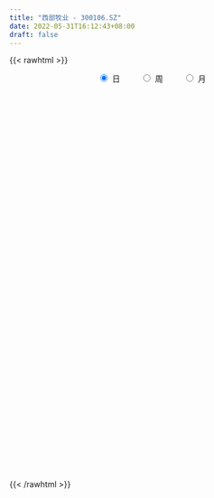 ```yaml
---
title: "西部牧业 - 300106.SZ"
date: 2022-05-31T16:12:43+08:00
draft: false
---
```

{{< rawhtml >}}
    <div style="text-align: center">
        <label style="padding: 1rem;"><input style="margin-right: .5rem" type="radio" name="period" value="D" checked onclick="period_change(this)">日</label>
        <label style="padding: 1rem;"><input style="margin-right: .5rem" type="radio" name="period" value="W" onclick="period_change(this)">周</label>
        <label style="padding: 1rem;"><input style="margin-right: .5rem" type="radio" name="period" value="M" onclick="period_change(this)">月</label>
    </div>
    <div id="chart" style="height: 700px;"></div> 
    <script type="text/javascript">
        const D_v = [38642.72,44179.0,43356.31,96798.0,59212.85,82609.3,105143.0,60611.28,168160.08,103973.25,77296.28,54290.35,60068.17,63806.0,93247.98,75940.37,52524.62,64613.0,37115.4,50361.9,42951.0,36788.1,68326.25,46733.2,35875.8,35020.0,57946.1,42362.0,72065.0,40358.0,68710.0,66608.1,198844.9,131712.1,87599.4,63538.2,64473.02,65837.12,71960.8,63736.0,64342.0,69888.28,51178.29,152481.71,135360.2,83262.0,176821.39,128512.71,506867.19,476120.89,309707.95,264399.18,422327.79,285216.48,314610.15,237486.66,231575.29,206044.84,162976.19,136238.59,267912.8,318113.29,305681.85,232516.67,249860.94,279593.6,141071.2,152909.21,163446.6,136993.21,94252.33,118316.0,97479.4,118693.83,87933.0,181247.35,146581.8,103995.5,125562.9,202980.98,123973.04,94377.0,137072.0,98084.48,334196.08,263248.01,191406.13,175872.49,293814.08,356603.19,206683.12,278320.69,205977.14,242067.74,301618.99,194514.43,207570.51,186988.77,152288.01,129346.45,169305.69,141954.02,122205.0,103791.0,93916.29,149035.0,112835.01,153386.06,135523.7,92946.0,125726.2,148208.4,144392.0,115022.29,97526.58,87906.9,80132.0,84183.0,85179.0,95423.0,87753.1,62336.0,73433.0,63896.0,140318.2,101275.0,88093.0,76431.0,79684.3,59047.0,76231.76,69320.1,91736.0,58330.88,86069.04,74283.03,82886.38,92532.01,139401.42,87597.27,92818.87,71362.01,64256.1,90799.1,120431.0,77331.02,97314.09,163621.49,131445.98,139743.13,203136.53,135426.01,112619.26,84986.1,219604.98,200437.02,125611.03,154617.08,102224.98,116011.99,154506.4,114387.0,163463.75,150663.01,132272.0,90551.6,134515.27,94473.37,61614.0,83738.5,45463.4,49758.0,56929.3,47831.0,37050.0,59048.0,47380.0,49748.11,76010.6,55391.0,37837.0,42526.63,40470.63,53246.3,186082.9,124842.6,132581.0,60727.0,54173.0,68198.0,102083.0,71851.0,59768.0,152163.24,130019.0,90901.94,68720.1,92161.9,84227.1,110680.0,94899.95,73763.0,64656.3,116254.39,81857.3,55759.97,50174.0,74992.98,54182.0,76740.0,75675.0,50361.0,54162.95,73688.0,93569.0,79273.0,122514.6,74506.76,87372.0,63148.01,67677.01,65822.3,110316.0,135178.0,104841.0,96116.1,82620.0,60561.75,81276.23,63460.15,66479.24,76176.12,47641.0,44373.42,49202.42,67927.0,57011.6,46753.57,105099.7,64119.0,61035.0,80117.0,62600.0,157595.52,179392.1,144966.05,93430.0,81039.0,64830.0,122958.3]
const D_histogram = [0.0,0.0031908832,-0.00391815,0.0154456348,0.0241865416,0.0391576048,0.0463105506,0.0493590848,0.0636026308,0.0763132401,0.0572284881,0.0369539842,0.0118069513,-0.0125500432,-0.008941177,-0.0217960167,-0.0365883192,-0.0696051027,-0.0917335469,-0.1101355384,-0.1096699384,-0.0977911218,-0.0702240705,-0.0596360587,-0.0594711218,-0.0542250863,-0.0344585532,-0.0352664583,-0.0488472918,-0.0523799174,-0.0269737682,-0.0070358915,0.0582232155,0.075582962,0.0631143753,0.0528813931,0.0451037235,0.042998974,0.0482912917,0.0399635044,0.0106808378,0.0118944189,0.0161773136,0.0355243162,0.054283568,0.0415730126,0.0626780079,0.0539509427,0.171726339,0.2460774993,0.2396131175,0.2352565273,0.3116853223,0.2987384668,0.2431722045,0.1581461473,0.1027862089,0.0725172675,0.0287638649,-0.0173842099,-0.0127966608,0.0029580215,0.0095631787,-0.0154615243,-0.0008900606,-0.1020230021,-0.1552713414,-0.1753612789,-0.1732153411,-0.1900352734,-0.1867953094,-0.1981678867,-0.1927625987,-0.1958305781,-0.1780752059,-0.1260950511,-0.079989844,-0.0576704842,-0.0334292619,0.0118818027,0.0233243098,0.0192674316,0.0094936526,-0.0123071222,0.0392967778,0.0741259749,0.1047426573,0.0989664785,0.125978559,0.159075004,0.1370897554,0.1369417839,0.1080569752,0.1275223965,0.1657709202,0.1591644381,0.1071964928,0.0133223683,-0.0700182331,-0.1007467072,-0.0947439296,-0.0964499287,-0.1173564422,-0.1361705003,-0.1313165947,-0.1007342178,-0.1102825095,-0.1927334579,-0.2018832675,-0.2043546906,-0.2007685554,-0.1688653467,-0.1115666127,-0.0864104081,-0.0869895378,-0.0645416758,-0.0465595379,-0.0296602575,-0.0251069805,-0.0214534628,-0.0382899991,-0.0350906028,-0.04239517,-0.0379349276,-0.0575187376,-0.0769752953,-0.076649584,-0.0720634005,-0.0642448271,-0.061683633,-0.0458187424,-0.0248952926,-0.018433929,-0.0092084653,-0.0184966192,-0.001845447,0.0155172538,0.0355712617,0.0631997334,0.0780289413,0.0902623696,0.0859819047,0.08286645,0.0881137686,0.0962122793,0.0933286814,0.0962636912,0.110130549,0.1068969847,0.1158454352,0.1323343855,0.1089875686,0.0744114714,0.0478417256,0.0709700062,0.0804778578,0.0782141393,0.0455382716,0.0337003884,0.0067491529,0.0157567946,0.0225439432,0.004557795,0.0096291216,-0.0221894986,-0.0352063354,-0.0797101603,-0.105696888,-0.1382577618,-0.1952533532,-0.2143535494,-0.2413970124,-0.2178444678,-0.1856536599,-0.1461220258,-0.0903268666,-0.0462023454,-0.0320221822,-0.0111156828,-0.0030182805,0.0100347372,0.014637704,0.0200514515,0.0415982977,0.0777763151,0.0999912588,0.0999366178,0.0952715708,0.083915157,0.0879140857,0.0992129113,0.1021433852,0.0847642501,0.0936638919,0.044326059,-0.0103106034,-0.0238993438,-0.0078023432,-0.029446311,-0.1054526918,-0.135364632,-0.134508913,-0.1064487868,-0.0421441528,0.0065032215,0.0255411615,0.0185825016,0.0326663527,0.0348757778,0.0434871181,0.038329749,0.028554476,0.0093122017,0.0125652774,0.00355359,-0.0311882276,-0.0361306965,-0.031626719,-0.0207277375,-0.0114500044,-0.0157740517,-0.0002810335,0.0306504682,0.0631854069,0.04956526,0.0012352544,-0.0873793237,-0.1542793556,-0.1769070677,-0.2052960736,-0.1964112619,-0.1514185062,-0.1209071871,-0.0867565477,-0.0493646435,-0.0258286967,-0.0019414938,0.0190035581,0.0580230687,0.0730084011,0.0943138017,0.113143261,0.1215177809,0.1634666824,0.173471797,0.1829569553,0.1803529886,0.1596864097,0.1399051335,0.1450093785]
const D_fast = [0.0,0.003988604,-0.0040999667,0.0191252268,0.033912769,0.0586732334,0.0774038169,0.0927921223,0.1229363259,0.1547252453,0.1499476152,0.1389116075,0.1167163124,0.089221807,0.0905953791,0.0722915352,0.0483521528,-0.0020659063,-0.0471277372,-0.0930636134,-0.120015498,-0.1325844618,-0.1225734281,-0.126894431,-0.1415972746,-0.1499075107,-0.1387556158,-0.1483801355,-0.1741727919,-0.1908003969,-0.1721376897,-0.1539587859,-0.0741438751,-0.037888388,-0.0345783809,-0.0315910148,-0.0280927535,-0.0194477595,-0.0020826189,-0.0004195301,-0.0270319873,-0.0228448014,-0.0145175783,0.0137105033,0.0460406471,0.0437233449,0.0804978421,0.0852585127,0.2459654937,0.3818360288,0.4352749263,0.489732468,0.6440825936,0.7058203547,0.7110471436,0.6655576233,0.635894237,0.6237546126,0.5871921762,0.5366980488,0.5380864328,0.5545806204,0.5635765724,0.5346864883,0.5490354368,0.4223967447,0.3303305701,0.2664003128,0.2252424154,0.1609136648,0.1174548014,0.0565402525,0.0137548908,-0.0382707332,-0.0650341625,-0.0445777704,-0.0184700243,-0.0105682856,0.0053156212,0.0535971365,0.0708707211,0.0716307007,0.0642303349,0.0393527796,0.100780874,0.1541415649,0.2109439116,0.2299093524,0.2884160727,0.3612812686,0.373568459,0.4076559333,0.4057853685,0.4571313889,0.5368226427,0.5700072701,0.544838448,0.4542949156,0.3534497559,0.297534605,0.2798514002,0.2540329189,0.2037872949,0.1509306117,0.1229553686,0.1283541911,0.0912352721,-0.0393990408,-0.0990196673,-0.152579763,-0.1991857667,-0.2094988947,-0.1800918138,-0.1765382113,-0.1988647255,-0.1925522824,-0.1862100289,-0.1767258129,-0.1784492811,-0.1801591291,-0.2065681652,-0.2121414195,-0.2300447792,-0.2350682687,-0.2690317631,-0.3077321446,-0.3265688293,-0.3399984959,-0.3482411293,-0.3611008435,-0.3566906384,-0.3419910118,-0.3401381304,-0.3332147831,-0.3471270918,-0.3309372814,-0.3096952671,-0.2807484438,-0.2373200387,-0.2029835955,-0.1681845748,-0.1509695635,-0.1333684057,-0.106092645,-0.0739410644,-0.053492492,-0.0264915594,0.0149079356,0.0383986176,0.0763084269,0.1258809735,0.1297810488,0.1138078194,0.099198505,0.1400692872,0.1696966032,0.1869864195,0.1656951197,0.1622823337,0.1370183864,0.1499652267,0.1623883611,0.1455416617,0.1530202686,0.1156542738,0.0938358531,0.0294044882,-0.0230064615,-0.0901317757,-0.1959407054,-0.268629289,-0.356022005,-0.3869305774,-0.4011531845,-0.3981520568,-0.3649386143,-0.3323646794,-0.3261900617,-0.3080624831,-0.300719651,-0.2851579489,-0.2768955561,-0.2664689457,-0.2345225251,-0.1789004289,-0.1316876706,-0.1067581571,-0.0876053114,-0.0779829359,-0.0520054858,-0.0159034324,0.0125628879,0.0163748153,0.04869043,0.0104341119,-0.0467802013,-0.0663437777,-0.0521973629,-0.0812029085,-0.1835724623,-0.2473255604,-0.2800970697,-0.2786491402,-0.2248805443,-0.1746073647,-0.1491841343,-0.1514971689,-0.1292467296,-0.11831836,-0.0988352402,-0.094410172,-0.0970468261,-0.1139610499,-0.1075666548,-0.1156899447,-0.1582288192,-0.1722039622,-0.1756066645,-0.1698896173,-0.1634743853,-0.1717419456,-0.1563191858,-0.117725067,-0.0693937766,-0.0706226085,-0.1186438005,-0.2291032095,-0.3345730803,-0.4014275594,-0.4811405836,-0.5213585874,-0.5142204583,-0.513935936,-0.5014744335,-0.4764236901,-0.4593449175,-0.435943088,-0.4102471466,-0.3567218688,-0.3234844362,-0.2786005851,-0.2314853105,-0.1927313454,-0.1099157734,-0.0565427096,-0.0013183124,0.0411659681,0.0604209916,0.0756159988,0.1169725885]
const D_slow = [0.0,0.0007977208,-0.0001818167,0.003679592,0.0097262274,0.0195156286,0.0310932663,0.0434330375,0.0593336951,0.0784120052,0.0927191272,0.1019576233,0.1049093611,0.1017718503,0.099536556,0.0940875519,0.0849404721,0.0675391964,0.0446058097,0.0170719251,-0.0103455596,-0.03479334,-0.0523493576,-0.0672583723,-0.0821261527,-0.0956824243,-0.1042970626,-0.1131136772,-0.1253255002,-0.1384204795,-0.1451639215,-0.1469228944,-0.1323670906,-0.11347135,-0.0976927562,-0.0844724079,-0.073196477,-0.0624467335,-0.0503739106,-0.0403830345,-0.0377128251,-0.0347392203,-0.0306948919,-0.0218138129,-0.0082429209,0.0021503323,0.0178198342,0.0313075699,0.0742391547,0.1357585295,0.1956618089,0.2544759407,0.3323972713,0.407081888,0.4678749391,0.5074114759,0.5331080281,0.551237345,0.5584283113,0.5540822588,0.5508830936,0.5516225989,0.5540133936,0.5501480126,0.5499254974,0.5244197469,0.4856019115,0.4417615918,0.3984577565,0.3509489382,0.3042501108,0.2547081391,0.2065174895,0.1575598449,0.1130410435,0.0815172807,0.0615198197,0.0471021986,0.0387448831,0.0417153338,0.0475464113,0.0523632692,0.0547366823,0.0516599018,0.0614840962,0.0800155899,0.1062012543,0.1309428739,0.1624375137,0.2022062647,0.2364787035,0.2707141495,0.2977283933,0.3296089924,0.3710517225,0.410842832,0.4376419552,0.4409725473,0.423467989,0.3982813122,0.3745953298,0.3504828476,0.3211437371,0.287101112,0.2542719633,0.2290884089,0.2015177815,0.153334417,0.1028636002,0.0517749275,0.0015827887,-0.040633548,-0.0685252012,-0.0901278032,-0.1118751876,-0.1280106066,-0.1396504911,-0.1470655554,-0.1533423006,-0.1587056663,-0.168278166,-0.1770508167,-0.1876496092,-0.1971333411,-0.2115130255,-0.2307568493,-0.2499192453,-0.2679350954,-0.2839963022,-0.2994172105,-0.3108718961,-0.3170957192,-0.3217042014,-0.3240063178,-0.3286304726,-0.3290918343,-0.3252125209,-0.3163197055,-0.3005197721,-0.2810125368,-0.2584469444,-0.2369514682,-0.2162348557,-0.1942064136,-0.1701533437,-0.1468211734,-0.1227552506,-0.0952226134,-0.0684983672,-0.0395370084,-0.006453412,0.0207934802,0.039396348,0.0513567794,0.069099281,0.0892187454,0.1087722802,0.1201568481,0.1285819452,0.1302692335,0.1342084321,0.1398444179,0.1409838667,0.1433911471,0.1378437724,0.1290421886,0.1091146485,0.0826904265,0.048125986,-0.0006873522,-0.0542757396,-0.1146249927,-0.1690861096,-0.2154995246,-0.252030031,-0.2746117477,-0.286162334,-0.2941678796,-0.2969468003,-0.2977013704,-0.2951926861,-0.2915332601,-0.2865203972,-0.2761208228,-0.256676744,-0.2316789293,-0.2066947749,-0.1828768822,-0.1618980929,-0.1399195715,-0.1151163437,-0.0895804974,-0.0683894348,-0.0449734619,-0.0338919471,-0.0364695979,-0.0424444339,-0.0443950197,-0.0517565975,-0.0781197704,-0.1119609284,-0.1455881567,-0.1722003534,-0.1827363916,-0.1811105862,-0.1747252958,-0.1700796704,-0.1619130823,-0.1531941378,-0.1423223583,-0.132739921,-0.125601302,-0.1232732516,-0.1201319322,-0.1192435347,-0.1270405916,-0.1360732658,-0.1439799455,-0.1491618799,-0.152024381,-0.1559678939,-0.1560381523,-0.1483755352,-0.1325791835,-0.1201878685,-0.1198790549,-0.1417238858,-0.1802937247,-0.2245204916,-0.27584451,-0.3249473255,-0.3628019521,-0.3930287488,-0.4147178858,-0.4270590466,-0.4335162208,-0.4340015942,-0.4292507047,-0.4147449375,-0.3964928373,-0.3729143868,-0.3446285716,-0.3142491263,-0.2733824557,-0.2300145065,-0.1842752677,-0.1391870205,-0.0992654181,-0.0642891347,-0.0280367901]
const D_data = [['2021-05-20', 9.76, 9.73, 9.7, 9.93],['2021-05-21', 9.75, 9.78, 9.73, 10.02],['2021-05-24', 9.8, 9.64, 9.54, 9.81],['2021-05-25', 9.67, 10.01, 9.57, 10.14],['2021-05-26', 10.02, 9.97, 9.83, 10.07],['2021-05-27', 9.97, 10.14, 9.96, 10.33],['2021-05-28', 10.4, 10.14, 10.12, 10.66],['2021-05-31', 10.0, 10.16, 9.93, 10.19],['2021-06-01', 10.6, 10.4, 10.4, 11.15],['2021-06-02', 10.25, 10.52, 10.23, 10.65],['2021-06-03', 10.5, 10.17, 10.16, 10.56],['2021-06-04', 10.15, 10.1, 10.1, 10.36],['2021-06-07', 10.01, 9.95, 9.92, 10.22],['2021-06-08', 9.93, 9.84, 9.74, 9.98],['2021-06-09', 9.84, 10.14, 9.79, 10.3],['2021-06-10', 10.06, 9.91, 9.86, 10.14],['2021-06-11', 9.9, 9.8, 9.74, 9.96],['2021-06-15', 9.8, 9.41, 9.38, 9.8],['2021-06-16', 9.37, 9.34, 9.31, 9.53],['2021-06-17', 9.35, 9.2, 9.12, 9.39],['2021-06-18', 9.19, 9.3, 9.08, 9.36],['2021-06-21', 9.29, 9.39, 9.24, 9.46],['2021-06-22', 9.4, 9.62, 9.31, 9.79],['2021-06-23', 9.54, 9.45, 9.4, 9.58],['2021-06-24', 9.45, 9.29, 9.25, 9.45],['2021-06-25', 9.3, 9.31, 9.22, 9.41],['2021-06-28', 9.31, 9.51, 9.3, 9.65],['2021-06-29', 9.5, 9.26, 9.23, 9.5],['2021-06-30', 9.0, 9.01, 8.91, 9.18],['2021-07-01', 9.02, 9.03, 8.96, 9.16],['2021-07-02', 9.08, 9.4, 9.02, 9.45],['2021-07-05', 9.31, 9.42, 9.18, 9.66],['2021-07-06', 9.41, 10.22, 9.31, 10.88],['2021-07-07', 9.84, 9.88, 9.75, 10.09],['2021-07-08', 9.83, 9.56, 9.51, 9.89],['2021-07-09', 9.52, 9.56, 9.49, 9.75],['2021-07-12', 9.58, 9.57, 9.49, 9.73],['2021-07-13', 9.51, 9.64, 9.42, 9.69],['2021-07-14', 9.63, 9.77, 9.54, 9.84],['2021-07-15', 9.74, 9.62, 9.39, 9.76],['2021-07-16', 9.56, 9.27, 9.25, 9.61],['2021-07-19', 9.24, 9.58, 9.18, 9.69],['2021-07-20', 9.47, 9.64, 9.43, 9.68],['2021-07-21', 10.35, 9.91, 9.83, 10.54],['2021-07-22', 9.9, 10.04, 9.9, 10.3],['2021-07-23', 10.0, 9.7, 9.65, 10.09],['2021-07-26', 9.74, 10.19, 9.56, 10.3],['2021-07-27', 10.16, 9.9, 9.87, 10.31],['2021-07-28', 10.18, 11.88, 10.14, 11.88],['2021-07-29', 11.45, 12.04, 11.3, 12.65],['2021-07-30', 11.84, 11.43, 11.29, 11.95],['2021-08-02', 11.22, 11.65, 11.0, 12.0],['2021-08-03', 11.41, 13.12, 11.3, 13.6],['2021-08-04', 12.7, 12.47, 12.14, 12.88],['2021-08-05', 12.56, 12.03, 12.02, 13.33],['2021-08-06', 11.5, 11.51, 11.35, 11.83],['2021-08-09', 11.3, 11.68, 11.3, 12.12],['2021-08-10', 11.5, 11.91, 11.34, 12.15],['2021-08-11', 11.8, 11.66, 11.52, 11.9],['2021-08-12', 11.62, 11.47, 11.41, 11.95],['2021-08-13', 11.48, 12.06, 11.21, 12.13],['2021-08-16', 12.0, 12.33, 11.93, 13.18],['2021-08-17', 12.34, 12.36, 11.78, 12.96],['2021-08-18', 12.17, 11.99, 11.9, 12.83],['2021-08-19', 11.78, 12.53, 11.66, 12.7],['2021-08-20', 12.0, 10.88, 10.85, 12.07],['2021-08-23', 10.62, 11.03, 10.62, 11.18],['2021-08-24', 11.01, 11.18, 10.92, 11.32],['2021-08-25', 11.12, 11.33, 10.95, 11.65],['2021-08-26', 11.52, 10.96, 10.93, 11.54],['2021-08-27', 11.0, 11.07, 10.74, 11.18],['2021-08-30', 11.09, 10.75, 10.7, 11.09],['2021-08-31', 10.76, 10.82, 10.67, 11.03],['2021-09-01', 10.71, 10.59, 10.4, 10.8],['2021-09-02', 10.7, 10.76, 10.47, 10.79],['2021-09-03', 10.56, 11.27, 10.56, 11.38],['2021-09-06', 11.11, 11.39, 11.04, 11.54],['2021-09-07', 11.33, 11.23, 11.15, 11.38],['2021-09-08', 11.23, 11.35, 11.08, 11.47],['2021-09-09', 11.2, 11.8, 11.18, 11.97],['2021-09-10', 11.72, 11.55, 11.42, 11.74],['2021-09-13', 11.62, 11.4, 11.36, 11.88],['2021-09-14', 11.37, 11.31, 11.18, 11.65],['2021-09-15', 11.31, 11.08, 10.87, 11.31],['2021-09-16', 11.08, 12.1, 11.02, 13.1],['2021-09-17', 12.04, 12.18, 11.61, 12.57],['2021-09-22', 12.08, 12.39, 11.91, 12.49],['2021-09-23', 12.39, 12.1, 11.87, 12.39],['2021-09-24', 12.18, 12.68, 11.8, 13.06],['2021-09-27', 12.45, 13.06, 12.1, 13.98],['2021-09-28', 12.78, 12.55, 12.08, 12.82],['2021-09-29', 12.49, 12.91, 12.3, 13.46],['2021-09-30', 12.78, 12.61, 12.54, 13.25],['2021-10-08', 12.55, 13.33, 12.36, 13.55],['2021-10-11', 13.18, 13.89, 12.95, 14.13],['2021-10-12', 13.51, 13.6, 13.05, 13.82],['2021-10-13', 13.4, 13.04, 12.3, 13.69],['2021-10-14', 13.0, 12.23, 12.05, 13.0],['2021-10-15', 12.15, 11.92, 11.84, 12.63],['2021-10-18', 11.82, 12.26, 11.58, 12.38],['2021-10-19', 12.04, 12.63, 12.03, 12.77],['2021-10-20', 12.6, 12.52, 12.34, 13.08],['2021-10-21', 12.63, 12.18, 12.13, 12.7],['2021-10-22', 12.11, 12.04, 11.99, 12.45],['2021-10-25', 12.28, 12.23, 11.89, 12.32],['2021-10-26', 12.16, 12.59, 12.03, 12.71],['2021-10-27', 12.42, 12.09, 11.92, 12.47],['2021-10-28', 11.95, 10.83, 10.83, 12.06],['2021-10-29', 10.6, 11.36, 10.6, 11.76],['2021-11-01', 11.3, 11.26, 11.16, 11.59],['2021-11-02', 11.26, 11.18, 11.03, 11.52],['2021-11-03', 11.15, 11.48, 11.08, 11.74],['2021-11-04', 11.48, 11.92, 11.41, 12.08],['2021-11-05', 12.0, 11.65, 11.61, 12.18],['2021-11-08', 11.53, 11.31, 11.15, 11.67],['2021-11-09', 11.3, 11.58, 11.2, 11.64],['2021-11-10', 11.47, 11.57, 11.33, 11.67],['2021-11-11', 11.57, 11.6, 11.49, 11.85],['2021-11-12', 11.55, 11.46, 11.44, 11.78],['2021-11-15', 11.38, 11.43, 11.13, 11.62],['2021-11-16', 11.47, 11.09, 11.05, 11.47],['2021-11-17', 11.07, 11.25, 11.03, 11.27],['2021-11-18', 11.29, 11.05, 11.04, 11.29],['2021-11-19', 11.05, 11.13, 10.87, 11.15],['2021-11-22', 10.5, 10.72, 10.19, 10.83],['2021-11-23', 10.59, 10.53, 10.46, 10.79],['2021-11-24', 10.55, 10.63, 10.43, 10.7],['2021-11-25', 10.63, 10.6, 10.51, 10.73],['2021-11-26', 10.61, 10.58, 10.37, 10.65],['2021-11-29', 10.35, 10.45, 10.31, 10.6],['2021-11-30', 10.44, 10.58, 10.44, 10.64],['2021-12-01', 10.53, 10.67, 10.5, 10.7],['2021-12-02', 10.63, 10.5, 10.5, 10.85],['2021-12-03', 10.47, 10.52, 10.42, 10.58],['2021-12-06', 10.49, 10.23, 10.16, 10.49],['2021-12-07', 10.17, 10.52, 10.16, 10.52],['2021-12-08', 10.47, 10.58, 10.4, 10.67],['2021-12-09', 10.45, 10.69, 10.45, 10.79],['2021-12-10', 10.63, 10.91, 10.63, 11.23],['2021-12-13', 10.81, 10.88, 10.73, 11.08],['2021-12-14', 10.8, 10.95, 10.73, 11.11],['2021-12-15', 10.95, 10.8, 10.76, 10.99],['2021-12-16', 10.77, 10.83, 10.66, 10.89],['2021-12-17', 10.76, 10.98, 10.73, 11.07],['2021-12-20', 10.96, 11.1, 10.85, 11.23],['2021-12-21', 11.02, 11.03, 10.9, 11.08],['2021-12-22', 11.05, 11.16, 11.02, 11.3],['2021-12-23', 11.16, 11.41, 11.13, 11.58],['2021-12-24', 11.36, 11.3, 10.95, 11.42],['2021-12-27', 11.5, 11.55, 11.04, 11.59],['2021-12-28', 11.58, 11.81, 11.4, 12.08],['2021-12-29', 11.7, 11.39, 11.35, 11.92],['2021-12-30', 11.3, 11.17, 11.13, 11.41],['2021-12-31', 11.17, 11.16, 11.14, 11.45],['2022-01-04', 11.12, 11.83, 11.11, 11.99],['2022-01-05', 11.71, 11.82, 11.52, 12.27],['2022-01-06', 11.93, 11.77, 11.52, 11.95],['2022-01-07', 11.78, 11.36, 11.28, 12.04],['2022-01-10', 11.18, 11.55, 11.07, 11.56],['2022-01-11', 11.52, 11.29, 11.26, 11.95],['2022-01-12', 11.35, 11.72, 11.19, 11.76],['2022-01-13', 11.65, 11.77, 11.51, 11.88],['2022-01-14', 11.68, 11.46, 11.46, 12.14],['2022-01-17', 11.36, 11.74, 10.98, 11.79],['2022-01-18', 11.7, 11.22, 11.13, 11.7],['2022-01-19', 11.15, 11.33, 11.1, 11.52],['2022-01-20', 11.38, 10.75, 10.68, 11.6],['2022-01-21', 10.71, 10.73, 10.33, 10.85],['2022-01-24', 10.67, 10.4, 10.38, 10.67],['2022-01-25', 10.39, 9.72, 9.67, 10.45],['2022-01-26', 9.77, 9.82, 9.71, 9.97],['2022-01-27', 9.82, 9.4, 9.3, 9.87],['2022-01-28', 9.49, 9.82, 9.46, 9.92],['2022-02-07', 9.97, 9.89, 9.7, 10.08],['2022-02-08', 9.86, 10.01, 9.83, 10.07],['2022-02-09', 9.95, 10.34, 9.95, 10.35],['2022-02-10', 10.29, 10.37, 10.25, 10.46],['2022-02-11', 10.29, 10.08, 9.99, 10.36],['2022-02-14', 10.08, 10.2, 10.01, 10.55],['2022-02-15', 10.13, 10.07, 9.98, 10.21],['2022-02-16', 10.11, 10.15, 10.05, 10.18],['2022-02-17', 10.12, 10.06, 10.01, 10.19],['2022-02-18', 9.96, 10.07, 9.89, 10.1],['2022-02-21', 10.07, 10.33, 10.07, 10.33],['2022-02-22', 10.95, 10.68, 10.4, 11.32],['2022-02-23', 10.86, 10.7, 10.53, 11.0],['2022-02-24', 10.61, 10.53, 10.33, 11.05],['2022-02-25', 10.5, 10.51, 10.44, 10.65],['2022-02-28', 10.48, 10.43, 10.25, 10.58],['2022-03-01', 10.5, 10.65, 10.41, 10.72],['2022-03-02', 10.64, 10.84, 10.51, 11.02],['2022-03-03', 10.8, 10.84, 10.65, 10.9],['2022-03-04', 10.78, 10.61, 10.58, 10.91],['2022-03-07', 10.71, 10.98, 10.6, 11.12],['2022-03-08', 10.84, 10.19, 10.16, 10.84],['2022-03-09', 10.29, 9.85, 9.3, 10.36],['2022-03-10', 10.02, 10.16, 9.97, 10.4],['2022-03-11', 10.13, 10.52, 9.92, 10.64],['2022-03-14', 10.3, 10.01, 9.96, 10.65],['2022-03-15', 9.92, 9.0, 8.98, 10.0],['2022-03-16', 9.17, 9.18, 8.68, 9.28],['2022-03-17', 9.26, 9.36, 9.15, 9.54],['2022-03-18', 9.35, 9.66, 9.28, 9.72],['2022-03-21', 9.7, 10.28, 9.68, 10.47],['2022-03-22', 10.38, 10.35, 10.03, 10.46],['2022-03-23', 10.31, 10.15, 10.06, 10.37],['2022-03-24', 10.01, 9.85, 9.85, 10.24],['2022-03-25', 9.86, 10.13, 9.85, 10.35],['2022-03-28', 10.26, 10.03, 9.95, 10.35],['2022-03-29', 10.0, 10.15, 9.96, 10.41],['2022-03-30', 10.03, 10.0, 9.88, 10.25],['2022-03-31', 10.0, 9.91, 9.86, 10.12],['2022-04-01', 9.88, 9.71, 9.71, 10.1],['2022-04-06', 9.78, 9.94, 9.71, 10.08],['2022-04-07', 9.89, 9.76, 9.71, 10.43],['2022-04-08', 9.52, 9.29, 9.15, 9.67],['2022-04-11', 9.37, 9.51, 9.35, 9.99],['2022-04-12', 9.42, 9.58, 9.23, 9.64],['2022-04-13', 9.52, 9.66, 9.33, 9.93],['2022-04-14', 9.6, 9.66, 9.33, 9.75],['2022-04-15', 9.52, 9.47, 9.41, 9.82],['2022-04-18', 9.43, 9.72, 9.35, 9.87],['2022-04-19', 9.67, 10.03, 9.66, 10.15],['2022-04-20', 9.94, 10.24, 9.9, 10.5],['2022-04-21', 10.2, 9.74, 9.69, 10.4],['2022-04-22', 9.82, 9.14, 9.0, 9.85],['2022-04-25', 8.98, 8.21, 8.16, 9.04],['2022-04-26', 8.23, 7.94, 7.88, 8.44],['2022-04-27', 7.85, 8.09, 7.3, 8.09],['2022-04-28', 8.1, 7.69, 7.5, 8.14],['2022-04-29', 7.72, 7.9, 7.72, 7.97],['2022-05-05', 7.89, 8.31, 7.74, 8.47],['2022-05-06', 8.1, 8.17, 7.96, 8.29],['2022-05-09', 8.27, 8.25, 8.1, 8.33],['2022-05-10', 8.15, 8.37, 8.02, 8.41],['2022-05-11', 8.31, 8.27, 8.25, 8.45],['2022-05-12', 8.2, 8.33, 8.13, 8.58],['2022-05-13', 8.33, 8.36, 8.22, 8.47],['2022-05-16', 8.56, 8.72, 8.43, 8.93],['2022-05-17', 8.73, 8.56, 8.41, 8.77],['2022-05-18', 8.46, 8.75, 8.46, 8.85],['2022-05-19', 8.58, 8.86, 8.53, 9.05],['2022-05-20', 8.86, 8.85, 8.75, 8.95],['2022-05-23', 8.85, 9.48, 8.79, 9.61],['2022-05-24', 9.25, 9.32, 9.15, 9.96],['2022-05-25', 9.37, 9.48, 9.19, 9.73],['2022-05-26', 9.44, 9.47, 9.32, 9.61],['2022-05-27', 9.44, 9.3, 9.15, 9.46],['2022-05-30', 9.28, 9.31, 9.26, 9.5],['2022-05-31', 9.28, 9.69, 9.28, 9.96]]
const W_v = [146614.16,196150.75,167112.79,120268.57,309934.5699999999,171508.73,101213.21,136412.57,181431.87,178660.72,173806.91,97456.69,502550.59,240256.79,115101.84,109718.75,86746.55,101943.76,93368.06,104774.03,133359.7,190541.94,189449.81,102621.73,87545.53,152399.33,96153.88,117551.19,151434.14,203161.52,85705.46,51199.9,168349.31,127232.2,224796.35,243344.6,214106.88,99948.06,134119.22,111305.97,109181.67,48372.08,142631.03,153762.92,508787.55,244538.17,124656.73,118971.52,103362.11,90148.8,133287.34,136224.31,117266.97,152133.42,709708.2999999999,440895.05,225144.57,161012.47,516258.41,1894282.03,920275.3499999999,784528.2,436734.53,333456.02,267176.74,370654.94,309569.94,336835.09,502697.4,318780.37,393378.22,406900.45,167332.55,114947.66,195251.77,85205.81,221767.51,126303.82,195614.27,155584.92,225129.6,727650.37,548263.02,554193.6199999999,617202.6,595808.61,288577.46,277492.78,435214.49,547319.26,748289.4,129283.54,1005176.4700000001,808283.88,616771.38,1204926.97,1044972.2,793573.5299999999,516976.32,455838.73,401049.58,493912.22,363718.36,316361.13,258225.19,267412.35,221341.15,189444.8,250018.48,234219.79,197642.76,197484.8,220034.69,38290.95,153667.68,207953.87,711783.25,912037.2499999999,347643.35,202628.58,184317.47,93806.61,90611.24,97422.17,180672.95,141950.81,256427.46,186530.47,126077.88,127503.67,172041.18,217987.79,251627.85,224996.57,224154.2,264202.52,328200.94,816893.99,1383990.5800000001,701525.2100000001,465789.09,484752.27,210092.39,152866.14,485818.76,29831.27,806306.62,398315.86,362381.88,146071.53,263767.09,550759.99,587177.3199999999,482337.65,664562.24,652404.9099999999,373134.3199999999,711934.24,2653846.5499999998,2607739.2199999997,2451359.5899999999,1763026.8100000001,2043345.53,752911.05,273271.94,1432718.0399999998,787782.36,611143.6399999999,527861.61,1168524.28,768364.8400000001,507266.2,675035.99,1181041.71,1973222.3499999999,1984810.7999999998,885564.3099999999,1846483.0999999999,1018464.1399999999,907327.64,1170913.4100000001,802176.6100000001,285304.88,277292.13,596802.63,470287.04,362429.94,317059.88,504129.4400000001,633077.9299999999,304169.76,406501.04,446102.17,349976.79,129564.4,335838.64,240978.1,387119.46,464331.24,345587.14,195041.3,222743.35,281441.1,548302.7,330348.94,492170.48,1598030.1300000001,1524040.26,1004747.71,1385766.3500000001,688672.5499999999,603669.58,703094.22,926977.5700000001,661092.7,1047584.14,242067.74,1042980.71,666602.16,644696.0600000001,626294.89,434927.48,382841.1,485801.5,354665.74,475171.88,406833.35,590143.58,675911.03,700270.11,650594.12,602475.25,297503.2,241057.11,252235.86,557479.8,356073.0,533966.1800000001,428226.35,379038.64,311120.95,246530.0,415218.38,512273.4,354397.37,123817.12,265268.01,372970.7,656422.6699999999,187788.3]
const W_histogram = [0.0,-0.0795359544,-0.1071679192,-0.1184436441,-0.1147774858,-0.081254977,-0.0580327904,-0.0340554268,0.0026176626,0.0351089307,0.0389451357,0.0238928616,0.06665934,0.040525234,0.0152410392,-0.0439576377,-0.0618593468,-0.1051279737,-0.1381757367,-0.1614935583,-0.1930768217,-0.1575455658,-0.1695201345,-0.1668603248,-0.1394708542,-0.1079100565,-0.0872686281,-0.0692489908,-0.1442805106,-0.198067729,-0.2103794907,-0.1923794561,-0.1463130451,-0.0968619297,-0.0482990649,-0.0148539568,0.0182452444,0.0480745852,0.0435486871,0.0265620627,0.0242932286,0.0293982574,0.045810405,0.0740884622,0.1049617134,0.0877406783,0.0653285648,0.0362215306,-0.0103165303,-0.0238354241,-0.0312117744,-0.0221549229,-0.0102422815,0.0258335366,0.0648935057,0.0985229761,0.0795361777,0.0788005161,0.1467991732,0.2316438003,0.2001797586,0.1818863363,0.1583525327,0.0800764387,0.0128912709,-0.0068354985,-0.0040628702,0.0037413861,0.0538486816,0.0498637134,0.0797167349,0.0722343969,0.0498748747,0.0320126027,0.010174407,0.0054729066,0.0219571675,0.0316607771,0.0327045053,0.0141512476,0.0321185654,0.0617503651,0.0912555567,0.1208412221,0.1422692094,0.1711764573,0.1601082147,0.1644045338,0.1809220145,0.192972248,0.1539259104,0.1164581092,0.1167781115,0.1302890147,0.1351080844,0.1364714253,0.1206082053,0.1053533991,0.1095466179,0.0590896172,0.0528322998,0.0259846666,0.0456536693,0.0212293025,-0.0206654812,-0.1038140978,-0.1539794022,-0.1721944108,-0.1760562092,-0.1671271009,-0.1509062388,-0.1529576075,-0.1430311402,-0.1283442686,-0.1060456424,-0.0933050566,-0.0480817119,-0.0562356811,-0.08963178,-0.1279597161,-0.139636377,-0.1445271684,-0.1292626789,-0.1146343565,-0.0887849812,-0.0647132949,-0.0269157967,-0.0041332919,-0.0091775393,-0.0492466564,-0.0950160649,-0.1123863114,-0.0776046,-0.08580998,-0.0437519215,-0.0322833511,-0.0009483487,0.0660869661,0.1422611681,0.1521993043,0.1312412706,0.1268173606,0.0854745142,0.0695509347,0.1015065344,0.1622035333,0.1499333533,0.1100991999,0.098221727,0.0576788348,0.0471115949,0.0532263818,0.0476572732,0.0509026627,0.0925718478,0.0927494789,0.0960564266,0.1245450173,0.5403730249,0.6832754998,0.7366861137,0.7754747517,0.7547108955,0.5587810493,0.4675508229,0.4099231943,0.2829080482,0.1177775129,-0.0105245488,-0.0726173748,-0.1140417285,-0.168159799,-0.178512392,-0.120917114,-0.0317733683,-0.0040374953,-0.088987782,0.014082787,-0.0480408789,-0.0820654665,-0.1558578546,-0.30523557,-0.4181575407,-0.3928671064,-0.4039080716,-0.3992072353,-0.4720446704,-0.5030717784,-0.4457694613,-0.4423055304,-0.4002841547,-0.3647423464,-0.3311027608,-0.3756072641,-0.3612409152,-0.3207542262,-0.2927287247,-0.2343868345,-0.1850944478,-0.160228828,-0.1643752682,-0.1535668892,-0.1284962892,-0.0910405423,-0.0762959662,-0.0304366351,0.1155531339,0.2110871823,0.2995017014,0.2677318191,0.2491180963,0.2397965478,0.2413466733,0.2714157978,0.3088688973,0.3119067328,0.3429195553,0.2531276071,0.189388708,0.0938348675,0.0450383937,-0.0026286071,-0.0560173749,-0.1241059192,-0.1662851667,-0.1609169168,-0.1460831196,-0.1098067438,-0.0910980964,-0.0624756623,-0.0353792657,-0.0635478222,-0.1362210796,-0.158002227,-0.1636140322,-0.1297061687,-0.0942080278,-0.07148464,-0.1069360907,-0.0918707577,-0.1025205617,-0.1284961699,-0.1241325441,-0.1332457078,-0.2080985153,-0.2233927791,-0.2051514066,-0.1472339093,-0.0697014472,0.012390719]
const W_fast = [0.0,-0.099419943,-0.1538438876,-0.1947305236,-0.2197587367,-0.2065499721,-0.1978359831,-0.1823724763,-0.1450449712,-0.1037764704,-0.0902039815,-0.0992830402,-0.0398517268,-0.0558545243,-0.0773284594,-0.1475165457,-0.1808830915,-0.2504337117,-0.318025409,-0.3817166201,-0.461569089,-0.4654242245,-0.5197788268,-0.5588340983,-0.5663123413,-0.5617290576,-0.5629047863,-0.5621973967,-0.6732990442,-0.7766031949,-0.8415098292,-0.8716046586,-0.8621165089,-0.8368808759,-0.8003927773,-0.7706611585,-0.7330006462,-0.6911526591,-0.6847913854,-0.6951374941,-0.691333021,-0.6788784279,-0.6510136791,-0.6042135064,-0.5470998268,-0.5423856923,-0.5484656646,-0.5685173162,-0.6176345097,-0.6371122595,-0.6522915534,-0.6487734326,-0.6394213615,-0.5968871593,-0.5416038138,-0.4833435994,-0.4824463534,-0.4634818859,-0.3587834355,-0.2160278583,-0.1974469604,-0.1702687987,-0.1542144691,-0.2124714534,-0.2764338035,-0.2978694476,-0.2961125368,-0.2873729339,-0.223803468,-0.2153225079,-0.1655403026,-0.1549640415,-0.164854845,-0.1747139662,-0.1940085602,-0.197341834,-0.1753682812,-0.1577494774,-0.1485296228,-0.1635450686,-0.1375481095,-0.0924787185,-0.0401596377,0.0196363332,0.0766316228,0.1483329851,0.1772917961,0.2226892487,0.284437233,0.3447305285,0.3441656686,0.3358123946,0.3653269248,0.4114100817,0.4500061724,0.4854873697,0.499776201,0.5108597446,0.5424396178,0.5067550214,0.513705779,0.4933543124,0.5244367324,0.5053196913,0.4582585373,0.3491563963,0.2604962414,0.1992326301,0.1513567793,0.1185041124,0.0969984148,0.0567076442,0.0308763265,0.0134771309,0.0092643465,-0.0013213318,0.0318815849,0.0096686954,-0.0461353485,-0.1164532137,-0.1630389688,-0.2040615523,-0.2211127325,-0.2351429992,-0.2314898692,-0.2235965067,-0.1925279576,-0.1707787758,-0.178117408,-0.2304981892,-0.300021614,-0.3454884383,-0.3301078769,-0.3597657519,-0.3286456738,-0.3252479412,-0.2941500259,-0.2105929695,-0.0988534756,-0.0508655133,-0.0390132294,-0.0117327992,-0.0317070171,-0.0302428629,0.0270893704,0.1283372526,0.153550411,0.1412410575,0.1539190163,0.1277958329,0.1290064917,0.148427874,0.1547730838,0.1707441389,0.235556286,0.2589212868,0.2862423412,0.3458671862,0.89678845,1.2105097998,1.4480919422,1.6807492681,1.8486631358,1.7924285519,1.8180860312,1.8629392013,1.8066510672,1.6709649102,1.5400317112,1.4597845415,1.3898497557,1.2936917354,1.2387110444,1.2660770439,1.3472774475,1.3740039467,1.2668067145,1.3733979802,1.2992640946,1.2447231405,1.1319662887,0.9062796808,0.6888183249,0.6158919826,0.5038739995,0.408773027,0.2179244243,0.0611293717,0.0069893235,-0.1001231283,-0.1581727913,-0.2138165695,-0.2629526742,-0.4013589935,-0.4773028734,-0.5170047409,-0.5621614206,-0.562416239,-0.5593974643,-0.5745890515,-0.6198293087,-0.647412652,-0.6544661244,-0.639770513,-0.6440999284,-0.6058497561,-0.4309717037,-0.2826658597,-0.1193759152,-0.0842128428,-0.0405470414,0.010080547,0.0719673408,0.1698904147,0.2845607385,0.3655752573,0.4823179685,0.4558079221,0.4394162001,0.3673210765,0.329784201,0.2814600485,0.2140669369,0.1149519129,0.0312013737,-0.0036596057,-0.0253465883,-0.0165218985,-0.0205877752,-0.0075842566,0.0106673236,-0.0333881886,-0.1401167158,-0.20139842,-0.2479137332,-0.2464324119,-0.2344862779,-0.2296340501,-0.2918195235,-0.2997218799,-0.3360018243,-0.3941014751,-0.4207709852,-0.4631955759,-0.5900730122,-0.6612154708,-0.69426195,-0.67315293,-0.6130458297,-0.5278559838]
const W_slow = [0.0,-0.0198839886,-0.0466759684,-0.0762868794,-0.1049812509,-0.1252949951,-0.1398031927,-0.1483170494,-0.1476626338,-0.1388854011,-0.1291491172,-0.1231759018,-0.1065110668,-0.0963797583,-0.0925694985,-0.103558908,-0.1190237447,-0.1453057381,-0.1798496722,-0.2202230618,-0.2684922672,-0.3078786587,-0.3502586923,-0.3919737735,-0.4268414871,-0.4538190012,-0.4756361582,-0.4929484059,-0.5290185336,-0.5785354658,-0.6311303385,-0.6792252025,-0.7158034638,-0.7400189462,-0.7520937125,-0.7558072017,-0.7512458906,-0.7392272443,-0.7283400725,-0.7216995568,-0.7156262497,-0.7082766853,-0.6968240841,-0.6783019685,-0.6520615402,-0.6301263706,-0.6137942294,-0.6047388468,-0.6073179794,-0.6132768354,-0.621079779,-0.6266185097,-0.6291790801,-0.6227206959,-0.6064973195,-0.5818665755,-0.5619825311,-0.542282402,-0.5055826087,-0.4476716587,-0.397626719,-0.3521551349,-0.3125670018,-0.2925478921,-0.2893250744,-0.291033949,-0.2920496666,-0.29111432,-0.2776521496,-0.2651862213,-0.2452570376,-0.2271984384,-0.2147297197,-0.206726569,-0.2041829672,-0.2028147406,-0.1973254487,-0.1894102545,-0.1812341281,-0.1776963162,-0.1696666749,-0.1542290836,-0.1314151944,-0.1012048889,-0.0656375866,-0.0228434722,0.0171835814,0.0582847149,0.1035152185,0.1517582805,0.1902397581,0.2193542854,0.2485488133,0.281121067,0.3148980881,0.3490159444,0.3791679957,0.4055063455,0.432893,0.4476654042,0.4608734792,0.4673696458,0.4787830632,0.4840903888,0.4789240185,0.4529704941,0.4144756435,0.3714270408,0.3274129885,0.2856312133,0.2479046536,0.2096652517,0.1739074667,0.1418213995,0.1153099889,0.0919837248,0.0799632968,0.0659043765,0.0434964315,0.0115065025,-0.0234025918,-0.0595343839,-0.0918500536,-0.1205086427,-0.142704888,-0.1588832118,-0.1656121609,-0.1666454839,-0.1689398687,-0.1812515328,-0.205005549,-0.2331021269,-0.2525032769,-0.2739557719,-0.2848937523,-0.2929645901,-0.2932016772,-0.2766799357,-0.2411146437,-0.2030648176,-0.1702545,-0.1385501598,-0.1171815313,-0.0997937976,-0.074417164,-0.0338662807,0.0036170577,0.0311418576,0.0556972894,0.0701169981,0.0818948968,0.0952014922,0.1071158105,0.1198414762,0.1429844382,0.1661718079,0.1901859146,0.2213221689,0.3564154251,0.5272343,0.7114058285,0.9052745164,1.0939522403,1.2336475026,1.3505352083,1.4530160069,1.523743019,1.5531873972,1.55055626,1.5324019163,1.5038914842,1.4618515344,1.4172234364,1.3869941579,1.3790508159,1.378041442,1.3557944965,1.3593151933,1.3473049735,1.3267886069,1.2878241433,1.2115152508,1.1069758656,1.008759089,0.9077820711,0.8079802623,0.6899690947,0.5642011501,0.4527587848,0.3421824022,0.2421113635,0.1509257769,0.0681500867,-0.0257517294,-0.1160619582,-0.1962505147,-0.2694326959,-0.3280294045,-0.3743030165,-0.4143602235,-0.4554540405,-0.4938457628,-0.5259698351,-0.5487299707,-0.5678039622,-0.575413121,-0.5465248375,-0.493753042,-0.4188776166,-0.3519446618,-0.2896651378,-0.2297160008,-0.1693793325,-0.1015253831,-0.0243081587,0.0536685245,0.1393984133,0.2026803151,0.2500274921,0.2734862089,0.2847458074,0.2840886556,0.2700843119,0.2390578321,0.1974865404,0.1572573112,0.1207365313,0.0932848453,0.0705103212,0.0548914057,0.0460465892,0.0301596337,-0.0038956362,-0.043396193,-0.084299701,-0.1167262432,-0.1402782501,-0.1581494101,-0.1848834328,-0.2078511222,-0.2334812626,-0.2656053051,-0.2966384411,-0.3299498681,-0.3819744969,-0.4378226917,-0.4891105433,-0.5259190207,-0.5433443825,-0.5402467027]
const W_data = [['2017-07-14', 10.8058, 10.3963, 10.0967, 10.9157],['2017-07-21', 10.2, 9.15, 8.95, 10.2],['2017-07-28', 9.15, 9.43, 9.1, 9.67],['2017-08-04', 9.43, 9.43, 9.32, 9.6],['2017-08-11', 9.38, 9.49, 9.37, 10.13],['2017-08-18', 9.46, 9.87, 9.45, 9.96],['2017-08-25', 9.83, 9.82, 9.67, 9.95],['2017-09-01', 9.81, 9.9, 9.79, 10.0],['2017-09-08', 9.9, 10.19, 9.82, 10.3],['2017-09-15', 10.23, 10.32, 10.01, 10.35],['2017-09-22', 10.24, 10.07, 10.04, 10.53],['2017-09-29', 10.05, 9.81, 9.63, 10.15],['2017-10-13', 9.94, 10.63, 9.84, 11.2],['2017-10-20', 10.44, 9.84, 9.58, 10.51],['2017-10-27', 9.83, 9.72, 9.69, 9.93],['2017-11-03', 9.6, 9.04, 8.8, 9.7],['2017-11-10', 9.1, 9.29, 8.96, 9.35],['2017-11-17', 9.3, 8.72, 8.7, 9.32],['2017-11-24', 8.6, 8.52, 8.2, 8.75],['2017-12-01', 8.55, 8.34, 8.21, 8.68],['2017-12-08', 8.31, 7.91, 7.62, 8.37],['2017-12-15', 7.9, 8.58, 7.69, 8.7],['2017-12-22', 8.31, 7.87, 7.6, 8.36],['2017-12-29', 7.84, 7.84, 7.58, 7.9],['2018-01-05', 7.82, 8.05, 7.77, 8.05],['2018-01-12', 8.04, 8.1, 7.88, 8.6],['2018-01-19', 8.05, 7.96, 7.75, 8.08],['2018-01-26', 7.92, 7.9, 7.81, 8.06],['2018-02-02', 7.88, 6.42, 6.3, 7.92],['2018-02-09', 6.39, 6.12, 5.8, 6.67],['2018-02-14', 6.1, 6.21, 6.07, 6.49],['2018-02-23', 6.22, 6.35, 6.19, 6.41],['2018-03-02', 6.39, 6.64, 6.32, 6.82],['2018-03-09', 6.62, 6.74, 6.45, 6.76],['2018-03-16', 6.76, 6.83, 6.68, 7.35],['2018-03-23', 6.83, 6.73, 6.68, 7.44],['2018-03-30', 6.44, 6.8, 6.06, 6.83],['2018-04-04', 6.82, 6.85, 6.65, 6.91],['2018-04-13', 6.81, 6.42, 6.37, 6.85],['2018-04-20', 6.38, 6.13, 6.02, 6.42],['2018-04-27', 6.11, 6.18, 5.89, 6.3],['2018-05-04', 6.19, 6.2, 6.0, 6.25],['2018-05-11', 6.17, 6.33, 6.16, 6.74],['2018-05-18', 6.37, 6.55, 6.08, 6.8],['2018-05-25', 6.55, 6.72, 6.46, 7.47],['2018-06-01', 6.68, 6.14, 5.99, 6.7],['2018-06-08', 6.15, 5.94, 5.9, 6.24],['2018-06-15', 5.92, 5.67, 5.64, 6.22],['2018-06-22', 5.64, 5.17, 4.96, 5.65],['2018-06-29', 5.22, 5.32, 5.03, 5.35],['2018-07-06', 5.33, 5.23, 5.1, 5.75],['2018-07-13', 5.23, 5.33, 5.07, 5.5],['2018-07-20', 5.26, 5.32, 5.2, 5.61],['2018-07-27', 5.32, 5.67, 5.28, 5.76],['2018-08-03', 5.64, 5.86, 5.46, 6.7],['2018-08-10', 5.86, 5.97, 5.6, 6.14],['2018-08-17', 5.89, 5.34, 5.24, 5.95],['2018-08-24', 5.23, 5.5, 5.16, 5.73],['2018-08-31', 5.52, 6.56, 5.5, 6.56],['2018-09-07', 6.6, 7.27, 6.28, 8.08],['2018-09-14', 6.8, 6.07, 6.05, 6.98],['2018-09-21', 6.01, 6.2, 5.8, 6.48],['2018-09-28', 6.1, 6.11, 5.9, 6.43],['2018-10-12', 5.9, 5.2, 4.92, 6.12],['2018-10-19', 5.21, 4.94, 4.54, 5.29],['2018-10-26', 4.99, 5.26, 4.99, 5.5],['2018-11-02', 5.17, 5.45, 5.01, 5.51],['2018-11-09', 5.43, 5.5, 5.38, 5.73],['2018-11-16', 5.47, 6.17, 5.44, 6.32],['2018-11-23', 6.06, 5.62, 5.5, 6.15],['2018-11-30', 5.64, 6.13, 5.61, 6.15],['2018-12-07', 6.15, 5.75, 5.74, 6.24],['2018-12-14', 5.66, 5.5, 5.48, 5.83],['2018-12-21', 5.45, 5.45, 5.22, 5.53],['2018-12-28', 5.41, 5.28, 5.09, 5.52],['2019-01-04', 5.28, 5.4, 5.13, 5.43],['2019-01-11', 5.49, 5.68, 5.43, 5.82],['2019-01-18', 5.7, 5.66, 5.55, 5.78],['2019-01-25', 5.65, 5.58, 5.56, 5.95],['2019-02-01', 5.63, 5.28, 5.06, 5.66],['2019-02-15', 5.31, 5.73, 5.28, 5.89],['2019-02-22', 5.72, 6.02, 5.72, 6.48],['2019-03-01', 6.05, 6.22, 5.99, 6.49],['2019-03-08', 6.2, 6.45, 6.16, 6.78],['2019-03-15', 6.5, 6.58, 6.4, 7.38],['2019-03-22', 6.6, 6.93, 6.55, 7.37],['2019-03-29', 6.8, 6.61, 6.32, 6.92],['2019-04-04', 6.65, 6.92, 6.55, 7.04],['2019-04-12', 6.94, 7.28, 6.73, 7.31],['2019-04-19', 7.3, 7.47, 6.83, 7.89],['2019-04-26', 7.56, 6.92, 6.73, 8.21],['2019-04-30', 6.87, 6.87, 6.51, 6.98],['2019-05-10', 6.77, 7.37, 6.4, 7.52],['2019-05-17', 7.25, 7.71, 7.15, 8.17],['2019-05-24', 7.46, 7.8, 6.72, 7.8],['2019-05-31', 7.95, 7.93, 7.45, 8.87],['2019-06-06', 7.95, 7.83, 7.71, 9.45],['2019-06-14', 7.77, 7.9, 7.5, 8.68],['2019-06-21', 8.03, 8.26, 7.54, 8.4],['2019-06-28', 8.17, 7.58, 7.39, 8.29],['2019-07-05', 7.64, 8.09, 7.64, 8.17],['2019-07-12', 8.03, 7.84, 7.83, 8.58],['2019-07-19', 7.8, 8.5, 7.66, 8.54],['2019-07-26', 8.49, 8.03, 7.8, 8.49],['2019-08-02', 8.07, 7.7, 7.46, 8.22],['2019-08-09', 7.65, 6.86, 6.8, 7.94],['2019-08-16', 6.87, 6.87, 6.74, 7.07],['2019-08-23', 6.92, 7.01, 6.87, 7.16],['2019-08-30', 6.94, 7.04, 6.82, 7.43],['2019-09-06', 7.05, 7.12, 6.96, 7.25],['2019-09-12', 7.17, 7.19, 7.07, 7.32],['2019-09-20', 7.19, 6.91, 6.86, 7.25],['2019-09-27', 6.92, 6.99, 6.72, 7.05],['2019-09-30', 7.0, 7.03, 6.97, 7.1],['2019-10-11', 7.0, 7.15, 6.91, 7.21],['2019-10-18', 7.14, 7.06, 6.85, 7.22],['2019-10-25', 7.18, 7.58, 7.05, 7.74],['2019-11-01', 7.4, 6.98, 6.8, 7.92],['2019-11-08', 6.96, 6.5, 6.44, 7.03],['2019-11-15', 6.45, 6.16, 6.07, 6.45],['2019-11-22', 6.15, 6.25, 6.13, 6.86],['2019-11-29', 6.21, 6.17, 6.11, 6.33],['2019-12-06', 6.15, 6.33, 6.15, 6.37],['2019-12-13', 6.3, 6.29, 6.19, 6.36],['2019-12-20', 6.28, 6.44, 6.26, 6.58],['2019-12-27', 6.44, 6.47, 6.31, 6.62],['2020-01-03', 6.43, 6.75, 6.33, 6.83],['2020-01-10', 6.77, 6.69, 6.56, 6.81],['2020-01-17', 6.69, 6.36, 6.35, 6.72],['2020-01-23', 6.32, 5.75, 5.68, 6.37],['2020-02-07', 5.18, 5.36, 4.66, 5.42],['2020-02-14', 5.36, 5.43, 5.31, 5.77],['2020-02-21', 5.49, 6.02, 5.48, 6.14],['2020-02-28', 5.97, 5.45, 5.44, 6.13],['2020-03-06', 5.47, 6.08, 5.47, 6.24],['2020-03-13', 6.02, 5.77, 5.45, 6.35],['2020-03-20', 5.9, 6.08, 5.36, 6.18],['2020-03-27', 5.9, 6.78, 5.81, 6.9],['2020-04-03', 6.59, 7.33, 6.55, 8.41],['2020-04-10', 7.3, 6.82, 6.77, 7.89],['2020-04-17', 6.79, 6.49, 6.29, 6.89],['2020-04-24', 6.57, 6.71, 6.37, 7.26],['2020-04-30', 6.71, 6.19, 5.88, 6.83],['2020-05-08', 6.17, 6.4, 6.12, 6.65],['2020-05-15', 6.4, 7.1, 6.28, 7.1],['2020-05-22', 7.81, 7.81, 7.81, 7.81],['2020-06-05', 8.59, 7.15, 7.12, 8.64],['2020-06-12', 7.09, 6.77, 6.68, 7.21],['2020-06-19', 6.8, 7.07, 6.77, 7.28],['2020-06-24', 7.0, 6.64, 6.62, 7.1],['2020-07-03', 6.64, 6.93, 6.62, 7.08],['2020-07-10', 6.9, 7.18, 6.86, 7.48],['2020-07-17', 7.21, 7.09, 7.0, 7.85],['2020-07-24', 7.09, 7.25, 7.09, 7.73],['2020-07-31', 7.25, 7.93, 7.25, 8.13],['2020-08-07', 7.93, 7.62, 7.49, 8.55],['2020-08-14', 7.55, 7.77, 7.29, 7.94],['2020-08-21', 7.83, 8.29, 7.62, 8.75],['2020-08-28', 8.48, 14.66, 8.27, 15.68],['2020-09-04', 14.03, 13.31, 12.02, 16.99],['2020-09-11', 13.02, 13.38, 11.8, 19.88],['2020-09-18', 13.31, 14.17, 12.96, 15.79],['2020-09-25', 14.18, 14.23, 13.5, 16.85],['2020-09-30', 14.45, 12.14, 11.82, 14.63],['2020-10-09', 12.24, 13.27, 12.24, 13.67],['2020-10-16', 13.5, 13.84, 13.1, 15.55],['2020-10-23', 13.97, 12.96, 12.71, 14.46],['2020-10-30', 12.91, 12.07, 12.02, 13.42],['2020-11-06', 12.02, 12.0, 11.7, 12.78],['2020-11-13', 12.05, 12.5, 11.83, 14.58],['2020-11-20', 12.46, 12.62, 11.82, 13.25],['2020-11-27', 12.61, 12.3, 11.74, 12.66],['2020-12-04', 12.1, 12.74, 11.9, 13.52],['2020-12-11', 12.6, 13.8, 12.14, 14.5],['2020-12-18', 14.01, 14.73, 13.21, 15.88],['2020-12-25', 14.69, 14.46, 13.98, 16.76],['2020-12-31', 14.19, 13.05, 12.59, 15.05],['2021-01-08', 13.23, 15.62, 12.85, 17.21],['2021-01-15', 15.63, 13.84, 13.28, 15.76],['2021-01-22', 13.83, 14.07, 13.75, 15.26],['2021-01-29', 13.82, 13.37, 12.76, 15.8],['2021-02-05', 13.06, 11.81, 11.38, 13.65],['2021-02-10', 11.78, 11.43, 11.32, 12.07],['2021-02-19', 11.51, 12.75, 11.51, 12.83],['2021-02-26', 12.74, 12.15, 11.83, 13.42],['2021-03-05', 12.14, 12.13, 11.55, 12.41],['2021-03-12', 12.04, 10.73, 10.4, 12.21],['2021-03-19', 10.59, 10.67, 10.31, 11.28],['2021-03-26', 10.83, 11.54, 10.51, 11.98],['2021-04-02', 11.35, 10.73, 10.67, 12.66],['2021-04-09', 10.81, 11.04, 10.59, 11.33],['2021-04-16', 11.0, 10.89, 10.5, 11.73],['2021-04-23', 11.1, 10.79, 10.75, 11.44],['2021-04-30', 10.71, 9.5, 9.22, 10.88],['2021-05-07', 9.5, 9.85, 9.46, 10.1],['2021-05-14', 9.77, 10.03, 9.71, 10.28],['2021-05-21', 10.08, 9.78, 9.51, 10.1],['2021-05-28', 9.8, 10.14, 9.54, 10.66],['2021-06-04', 10.0, 10.1, 9.93, 11.15],['2021-06-11', 10.01, 9.8, 9.74, 10.3],['2021-06-18', 9.8, 9.3, 9.08, 9.8],['2021-06-25', 9.29, 9.31, 9.22, 9.79],['2021-07-02', 9.31, 9.4, 8.91, 9.65],['2021-07-09', 9.31, 9.56, 9.18, 10.88],['2021-07-16', 9.58, 9.27, 9.25, 9.84],['2021-07-23', 9.24, 9.7, 9.18, 10.54],['2021-07-30', 9.74, 11.43, 9.56, 12.65],['2021-08-06', 11.22, 11.51, 11.0, 13.6],['2021-08-13', 11.3, 12.06, 11.21, 12.15],['2021-08-20', 12.0, 10.88, 10.85, 13.18],['2021-08-27', 10.62, 11.07, 10.62, 11.65],['2021-09-03', 11.09, 11.27, 10.4, 11.38],['2021-09-10', 11.11, 11.55, 11.04, 11.97],['2021-09-17', 11.62, 12.18, 10.87, 13.1],['2021-09-24', 12.08, 12.68, 11.8, 13.06],['2021-09-30', 12.45, 12.61, 12.08, 13.98],['2021-10-08', 12.55, 13.33, 12.36, 13.55],['2021-10-15', 13.18, 11.92, 11.84, 14.13],['2021-10-22', 11.82, 12.04, 11.58, 13.08],['2021-10-29', 12.28, 11.36, 10.6, 12.71],['2021-11-05', 11.3, 11.65, 11.03, 12.18],['2021-11-12', 11.53, 11.46, 11.15, 11.85],['2021-11-19', 11.38, 11.13, 10.87, 11.62],['2021-11-26', 10.5, 10.58, 10.19, 10.83],['2021-12-03', 10.35, 10.52, 10.31, 10.85],['2021-12-10', 10.49, 10.91, 10.16, 11.23],['2021-12-17', 10.81, 10.98, 10.66, 11.11],['2021-12-24', 10.96, 11.3, 10.85, 11.58],['2021-12-31', 11.5, 11.16, 11.04, 12.08],['2022-01-07', 11.12, 11.36, 11.11, 12.27],['2022-01-14', 11.18, 11.46, 11.07, 12.14],['2022-01-21', 11.36, 10.73, 10.33, 11.79],['2022-01-28', 10.67, 9.82, 9.3, 10.67],['2022-02-11', 9.97, 10.08, 9.7, 10.46],['2022-02-18', 10.08, 10.07, 9.89, 10.55],['2022-02-25', 10.07, 10.51, 10.07, 11.32],['2022-03-04', 10.48, 10.61, 10.25, 11.02],['2022-03-11', 10.71, 10.52, 9.3, 11.12],['2022-03-18', 10.3, 9.66, 8.68, 10.65],['2022-03-25', 9.7, 10.13, 9.68, 10.47],['2022-04-01', 10.26, 9.71, 9.71, 10.41],['2022-04-08', 9.78, 9.29, 9.15, 10.43],['2022-04-15', 9.37, 9.47, 9.23, 9.99],['2022-04-22', 9.43, 9.14, 9.0, 10.5],['2022-04-29', 8.98, 7.9, 7.3, 9.04],['2022-05-06', 7.89, 8.17, 7.74, 8.47],['2022-05-13', 8.27, 8.36, 8.02, 8.58],['2022-05-20', 8.56, 8.85, 8.41, 9.05],['2022-05-27', 8.85, 9.3, 8.79, 9.96],['2022-06-02', 9.28, 9.69, 9.26, 9.96]]
const M_v = [652723.3100000001,449517.9400000001,286631.76,527674.0600000001,330008.2899999999,156991.64,223870.8499999999,227263.9299999999,48408.85,112757.41,136375.18,153238.46,445813.1399999999,147111.08,66123.1,314773.2499999999,186876.77,90283.69,180492.71,159570.65,102709.52,148741.45,163125.28,214336.83,254727.6499999999,181718.15,104834.36,522708.9799999999,664743.4800000001,675579.3200000002,270684.9,280548.8800000001,555575.72,615640.8300000001,458052.0600000001,387478.87,1300532.27,575802.4800000001,495650.22,528488.2699999999,329421.54,183336.95,405788.44,231520.47,323042.08,220905.53,218715.09,350058.17,618968.6600000001,978948.3200000002,487234.02,555710.8300000001,732077.3400000001,554084.6799999999,399166.77,1433480.9899999998,1576264.8899999994,1316809.8400000001,1186090.3000000003,2666006.9800000004,2026153.3100000001,1405533.4600000002,1632326.01,3656635.71,1783434.8300000001,1129721.77,889751.14,1841758.7499999998,1626315.1700000002,1000206.5299999999,1107085.76,1331177.72,1457952.6399999999,1258676.9099999999,573755.0,974092.4299999999,597075.4299999999,639630.8300000001,712307.5299999999,1109726.0700000001,750259.5099999999,488952.26,591715.6299999998,674828.27,777447.1199999999,665801.34,917298.9200000002,418739.85,634394.78,543487.54,488555.8499999999,890936.8999999998,454554.92,1060916.45,474314.46,730552.2799999999,1861378.5599999996,4035820.1099999999,1127759.1300000001,1704789.5899999999,884432.4300000001,756534.2100000001,1453371.0300000003,2131396.3699999996,2137599.4700000002,3635158.6999999997,2811360.7800000003,1720290.1500000001,1041193.1099999999,887672.99,1869874.1700000002,943963.8899999999,642077.55,565119.1,866653.3900000001,2292372.1999999997,2587228.9899999998,668516.17,1800628.3299999996,2461051.8500000001,4919884.3999999994,9089817.8199999984,3104915.98,3064490.5800000005,6607201.5100000016,4943188.29,1961576.2500000005,2134239.7200000002,1659494.27,1154111.8800000001,1339464.8500000001,3077920.25,4819022.2700000005,3726622.8100000001,2596346.6699999999,2065143.7300000002,2367446.8200000003,2250842.6799999997,1104945.77,1900089.1699999999,1582582.1000000001,1606266.8]
const M_histogram = [0.0,-0.2900002279,-0.3818367116,-0.3525648066,-0.4138371345,-0.6067948488,-0.6104991365,-0.6647415663,-0.6236825071,-0.6675810919,-0.6378662376,-0.596436921,-0.4476265451,-0.4429237949,-0.3804843758,-0.2717033917,-0.2908648095,-0.2655229409,-0.174924175,-0.1578406243,-0.1430047436,-0.0810749137,-0.0165378476,-0.0322141712,-0.022968586,-0.0107239239,0.0107666478,0.0785422916,0.1400515257,0.2933450865,0.4071391441,0.451859775,0.4810298041,0.6471289363,0.6319022438,0.5521725538,0.618691265,0.7100945089,0.6309297239,0.6993160556,0.6584026844,0.5247886559,0.4167628968,0.2537048953,0.1563270363,0.1604306653,0.1572586136,0.1607000921,0.1650661671,0.3152491723,0.3279949069,0.3228580291,0.2033060441,0.1288490679,0.0886275079,0.1703815783,0.3050171828,0.6445448348,1.050124754,0.6911670335,0.2296238078,-0.0267336481,0.0232816408,0.0475721925,0.1813926414,-0.2038199381,-0.4553690956,-0.4636798696,-0.4498819639,-0.4467625381,-0.3157323798,-0.3177550077,-0.1843539106,0.0318097005,0.1354849209,0.196057868,0.1558764884,0.0664143235,-0.002881005,-0.0399553567,-0.3040076364,-0.5358122127,-0.6499009238,-0.7667233004,-0.7717054948,-0.7434971569,-0.7140532593,-0.7233179145,-0.7132286027,-0.7167153243,-0.7058350927,-0.6306665376,-0.5783331308,-0.5021706664,-0.468803815,-0.3608328093,-0.226255212,-0.1421669977,-0.117421102,-0.0249620942,-0.0027036319,0.0177898368,0.1139197433,0.2138675708,0.2983561634,0.4191002923,0.465300962,0.5174563493,0.4673223168,0.4222849681,0.3952422908,0.2995848532,0.2718282182,0.1828050193,0.1062181132,0.2173355064,0.1730241741,0.2463726412,0.2167537178,0.2691597498,0.6765797173,0.7851998975,0.8094590395,0.7853838114,0.7866450954,0.7629989975,0.6249627714,0.4267842892,0.1754370331,0.0426633085,-0.1244378154,-0.0761822923,-0.0886689158,0.0147915169,-0.0085376594,-0.0800993914,-0.0911663851,-0.1860584267,-0.2036474773,-0.2435122702,-0.3897825937,-0.3516825945]
const M_fast = [0.0,-0.3625002849,-0.5497959465,-0.6086652432,-0.7733968546,-1.1180532812,-1.274382353,-1.4948101744,-1.6096717419,-1.8204655997,-1.9502173049,-2.0578972185,-2.0209934789,-2.1270216774,-2.1597033523,-2.118848216,-2.2107258362,-2.2517647028,-2.2048969807,-2.227273586,-2.2481888912,-2.2065277897,-2.1461251855,-2.1698550519,-2.1663516133,-2.1567879322,-2.1326056985,-2.0451944818,-1.9486723663,-1.7220425338,-1.5064636903,-1.3487781155,-1.1993506354,-0.8714692692,-0.7287204008,-0.6704069523,-0.4492154248,-0.1802885538,-0.1017209077,0.1414944379,0.2651817378,0.2627648732,0.2589298383,0.1592980607,0.1010019607,0.145213256,0.1813558577,0.2249723592,0.270604976,0.4996002743,0.5943447356,0.6699223651,0.6011968911,0.5589521819,0.5408874989,0.6652369638,0.876126864,1.3767907248,2.0449018324,1.8587358703,1.4545985966,1.1915577286,1.2473934277,1.2835770276,1.4627456369,1.0265780727,0.6611866413,0.5369559,0.4382833147,0.329712106,0.3818091693,0.3003477896,0.387660409,0.6117764452,0.7493228958,0.8589103099,0.8576980524,0.7848394684,0.7148238886,0.6677606978,0.327706509,-0.0380511206,-0.3146150625,-0.6231182642,-0.8210268324,-0.9786927836,-1.1277622009,-1.3178563347,-1.4860741736,-1.6687397263,-1.8343182678,-1.9168163472,-2.0090662231,-2.0584464253,-2.1422805276,-2.1245177243,-2.0465039299,-1.997957465,-2.0025668448,-1.9163483606,-1.8947658063,-1.8698248784,-1.745215036,-1.5918003158,-1.4327226824,-1.2072034804,-1.0446775701,-0.8631580955,-0.7964615488,-0.7359276555,-0.6641597602,-0.6849209845,-0.6447205649,-0.688042509,-0.7380748868,-0.572623617,-0.5736789058,-0.4387372784,-0.4141677723,-0.2944718029,0.282093094,0.5870132486,0.8136371503,0.9859078751,1.1838304329,1.3509340844,1.3691385512,1.2776561413,1.0701681434,0.948060246,0.7498496683,0.7790596183,0.7444057658,0.8515640778,0.8261004865,0.7345139067,0.7006553167,0.5592486685,0.4907477485,0.3900048881,0.1462889161,0.0964682667]
const M_slow = [0.0,-0.072500057,-0.1679592349,-0.2561004365,-0.3595597202,-0.5112584324,-0.6638832165,-0.8300686081,-0.9859892348,-1.1528845078,-1.3123510672,-1.4614602975,-1.5733669338,-1.6840978825,-1.7792189764,-1.8471448244,-1.9198610267,-1.9862417619,-2.0299728057,-2.0694329618,-2.1051841477,-2.1254528761,-2.129587338,-2.1376408808,-2.1433830273,-2.1460640082,-2.1433723463,-2.1237367734,-2.088723892,-2.0153876203,-1.9136028343,-1.8006378906,-1.6803804395,-1.5185982055,-1.3606226445,-1.2225795061,-1.0679066898,-0.8903830626,-0.7326506316,-0.5578216177,-0.3932209466,-0.2620237827,-0.1578330585,-0.0944068346,-0.0553250756,-0.0152174093,0.0240972441,0.0642722672,0.1055388089,0.184351102,0.2663498287,0.347064336,0.397890847,0.430103114,0.452259991,0.4948553855,0.5711096812,0.7322458899,0.9947770784,1.1675688368,1.2249747888,1.2182913767,1.2241117869,1.2360048351,1.2813529954,1.2303980109,1.116555737,1.0006357696,0.8881652786,0.7764746441,0.6975415491,0.6181027972,0.5720143196,0.5799667447,0.6138379749,0.6628524419,0.701821564,0.7184251449,0.7177048936,0.7077160545,0.6317141454,0.4977610922,0.3352858612,0.1436050361,-0.0493213376,-0.2351956268,-0.4137089416,-0.5945384202,-0.7728455709,-0.952024402,-1.1284831751,-1.2861498096,-1.4307330923,-1.5562757589,-1.6734767126,-1.7636849149,-1.8202487179,-1.8557904674,-1.8851457428,-1.8913862664,-1.8920621744,-1.8876147152,-1.8591347793,-1.8056678866,-1.7310788458,-1.6263037727,-1.5099785322,-1.3806144449,-1.2637838657,-1.1582126236,-1.0594020509,-0.9845058376,-0.9165487831,-0.8708475283,-0.844293,-0.7899591234,-0.7467030799,-0.6851099196,-0.6309214901,-0.5636315527,-0.3944866234,-0.198186649,0.0041781109,0.2005240637,0.3971853376,0.5879350869,0.7441757798,0.8508718521,0.8947311104,0.9053969375,0.8742874836,0.8552419106,0.8330746816,0.8367725608,0.834638146,0.8146132981,0.7918217018,0.7453070952,0.6943952258,0.6335171583,0.5360715099,0.4481508612]
const M_data = [['2010-08-31', 19.6721, 18.6098, 16.9836, 20.6557],['2010-09-30', 18.6557, 14.0656, 13.4557, 19.6066],['2010-10-29', 14.0984, 15.2262, 13.4754, 15.6721],['2010-11-30', 15.4623, 16.2492, 14.859, 17.2328],['2010-12-31', 16.2426, 14.6754, 13.7836, 16.5836],['2011-01-31', 14.7672, 11.8623, 10.9574, 15.082],['2011-02-28', 11.8623, 13.1279, 11.7705, 13.4164],['2011-03-31', 13.1213, 11.718, 11.6066, 13.2393],['2011-04-29', 11.7311, 12.2295, 11.659, 12.3934],['2011-05-31', 11.0164, 10.4852, 9.6787, 11.6459],['2011-06-30', 10.4459, 10.6689, 9.5934, 11.3115],['2011-07-29', 10.7213, 10.3148, 10.2623, 11.6721],['2011-08-31', 10.2623, 11.541, 9.2656, 12.3803],['2011-09-30', 11.5475, 9.5607, 9.4295, 11.6656],['2011-10-31', 9.6393, 9.8885, 9.0295, 10.2754],['2011-11-30', 9.8361, 10.4131, 9.5738, 11.5607],['2011-12-30', 10.6951, 8.5574, 8.118, 11.2656],['2012-01-31', 8.3934, 8.6295, 7.8754, 9.2525],['2012-02-29', 8.577, 9.2984, 8.5443, 9.7574],['2012-03-30', 9.3639, 8.2426, 8.1377, 10.0131],['2012-04-27', 8.1639, 7.882, 7.8164, 8.7148],['2012-05-31', 7.941, 8.2885, 7.8033, 8.623],['2012-06-29', 8.2164, 8.3213, 7.8426, 8.6098],['2012-07-31', 8.3869, 7.124, 7.1108, 9.1541],['2012-08-31', 7.124, 7.091, 6.9922, 7.8357],['2012-09-28', 7.091, 6.867, 6.5572, 7.7632],['2012-10-31', 6.867, 6.7681, 6.6231, 7.2294],['2012-11-30', 6.7549, 7.3217, 6.6099, 7.8423],['2012-12-31', 7.3151, 7.381, 6.0761, 7.8093],['2013-01-31', 7.3942, 8.9956, 7.2492, 9.4239],['2013-02-28', 9.0812, 9.2262, 8.3695, 9.7469],['2013-03-29', 9.2262, 8.8704, 8.3234, 10.0698],['2013-04-26', 8.8638, 9.0022, 8.2377, 10.4125],['2013-05-31', 8.8967, 11.4735, 8.6661, 11.9941],['2013-06-28', 11.8557, 9.9182, 9.615, 12.1852],['2013-07-31', 9.9248, 9.1431, 8.5823, 10.7749],['2013-08-30', 9.1167, 11.2474, 9.1035, 14.15],['2013-09-30', 11.3332, 12.382, 11.1089, 12.7647],['2013-10-31', 12.7581, 10.6999, 10.4624, 13.5299],['2013-11-29', 10.6735, 12.9626, 10.4822, 14.117],['2013-12-31', 12.072, 12.1446, 10.7658, 12.5338],['2014-01-30', 11.3464, 10.9374, 10.8186, 11.8543],['2014-02-28', 10.9374, 10.9506, 10.5745, 12.5272],['2014-03-31', 10.9506, 9.7763, 9.4333, 11.2012],['2014-04-30', 9.7829, 10.0468, 9.6378, 11.3464],['2014-05-30', 10.06, 11.188, 9.9808, 11.4783],['2014-06-30', 11.1485, 11.2276, 10.1919, 11.4123],['2014-07-31', 11.287, 11.4453, 10.7421, 11.5311],['2014-08-29', 11.3898, 11.6211, 11.2232, 12.5093],['2014-09-30', 11.6118, 14.0822, 11.5748, 14.4061],['2014-10-31', 14.1007, 13.0922, 12.5926, 14.4338],['2014-11-28', 13.0552, 13.194, 12.5186, 13.5641],['2014-12-31', 13.2125, 11.6859, 11.3343, 13.5086],['2015-01-30', 11.6581, 11.9172, 11.2232, 12.2132],['2015-02-27', 12.0745, 12.1855, 11.3528, 12.204],['2015-03-31', 12.2132, 13.999, 12.0837, 14.4801],['2015-04-30', 13.962, 15.5164, 13.8324, 16.5989],['2015-05-29', 15.5071, 19.8465, 14.1378, 21.6508],['2015-06-30', 19.939, 23.5012, 19.3191, 27.6186],['2015-07-31', 22.9461, 14.8978, 14.0922, 24.9169],['2015-08-31', 14.9996, 11.9256, 10.7127, 19.0828],['2015-09-30', 11.9071, 12.8052, 9.8146, 13.6385],['2015-10-30', 13.2404, 16.2588, 12.9441, 16.2588],['2015-11-30', 17.8884, 16.3422, 15.0737, 21.3513],['2015-12-31', 16.1848, 18.4162, 15.6292, 20.1384],['2016-01-29', 18.3236, 11.3978, 10.9256, 18.5088],['2016-02-29', 12.5353, 11.2478, 11.0881, 13.7928],['2016-03-31', 11.2778, 13.3736, 11.1979, 13.9325],['2016-04-29', 13.3736, 13.4335, 12.7948, 15.0204],['2016-05-31', 13.4535, 13.1042, 11.9864, 14.2519],['2016-06-30', 13.2439, 14.8707, 12.5553, 15.4695],['2016-07-29', 14.7908, 13.3924, 13.2027, 15.2699],['2016-08-31', 13.3824, 15.3299, 12.7732, 16.9477],['2016-09-30', 15.3798, 17.3372, 15.24, 18.1761],['2016-10-31', 17.4471, 16.9477, 16.3785, 17.8366],['2016-11-30', 16.8678, 17.0776, 16.8678, 20.4731],['2016-12-30', 16.9677, 16.1088, 15.5196, 17.7267],['2017-01-26', 16.0989, 15.3299, 14.2014, 17.4571],['2017-02-28', 15.3199, 15.2799, 14.7406, 16.1987],['2017-03-31', 15.25, 15.4797, 15.0902, 17.2374],['2017-04-28', 15.26, 11.7745, 11.0355, 15.3199],['2017-05-31', 11.8045, 10.5761, 10.1866, 12.1441],['2017-06-30', 10.5561, 10.696, 9.917, 11.0755],['2017-07-31', 10.7359, 9.5, 8.95, 10.9556],['2017-08-31', 9.46, 9.96, 9.32, 10.13],['2017-09-29', 9.97, 9.81, 9.63, 10.53],['2017-10-31', 9.94, 9.35, 8.8, 11.2],['2017-11-30', 9.36, 8.27, 8.2, 9.41],['2017-12-29', 8.25, 7.84, 7.58, 8.7],['2018-01-31', 7.82, 6.99, 6.97, 8.6],['2018-02-28', 6.98, 6.47, 5.8, 7.04],['2018-03-30', 6.5, 6.8, 6.06, 7.44],['2018-04-27', 6.82, 6.18, 5.89, 6.91],['2018-05-31', 6.19, 6.18, 5.99, 7.47],['2018-06-29', 6.1, 5.32, 4.96, 6.24],['2018-07-31', 5.33, 6.06, 5.07, 6.06],['2018-08-31', 5.97, 6.56, 5.16, 6.7],['2018-09-28', 6.6, 6.11, 5.8, 8.08],['2018-10-31', 5.9, 5.29, 4.54, 6.12],['2018-11-30', 5.32, 6.13, 5.29, 6.32],['2018-12-28', 6.15, 5.28, 5.09, 6.24],['2019-01-31', 5.28, 5.11, 5.06, 5.95],['2019-02-28', 5.18, 6.16, 5.12, 6.49],['2019-03-29', 6.15, 6.61, 6.11, 7.38],['2019-04-30', 6.65, 6.87, 6.51, 8.21],['2019-05-31', 6.77, 7.93, 6.4, 8.87],['2019-06-28', 7.95, 7.58, 7.39, 9.45],['2019-07-31', 7.64, 8.11, 7.64, 8.58],['2019-08-30', 8.11, 7.04, 6.74, 8.2],['2019-09-30', 7.05, 7.03, 6.72, 7.32],['2019-10-31', 7.0, 7.23, 6.85, 7.92],['2019-11-29', 7.08, 6.17, 6.07, 7.17],['2019-12-31', 6.15, 6.78, 6.15, 6.83],['2020-01-23', 6.73, 5.75, 5.68, 6.81],['2020-02-28', 5.18, 5.45, 4.66, 6.14],['2020-03-31', 5.47, 7.91, 5.36, 8.21],['2020-04-30', 7.6, 6.19, 5.88, 8.41],['2020-05-29', 6.17, 7.81, 6.12, 7.81],['2020-06-30', 8.59, 6.73, 6.62, 8.64],['2020-07-31', 6.73, 7.93, 6.62, 8.13],['2020-08-31', 7.93, 13.94, 7.29, 15.68],['2020-09-30', 13.6, 12.14, 11.8, 19.88],['2020-10-30', 12.24, 12.07, 12.02, 15.55],['2020-11-30', 12.02, 12.12, 11.7, 14.58],['2020-12-31', 12.0, 13.05, 11.9, 16.76],['2021-01-29', 13.23, 13.37, 12.76, 17.21],['2021-02-26', 13.06, 12.15, 11.32, 13.65],['2021-03-31', 12.14, 11.02, 10.31, 12.66],['2021-04-30', 10.86, 9.5, 9.22, 11.73],['2021-05-31', 9.5, 10.16, 9.46, 10.66],['2021-06-30', 10.6, 9.01, 8.91, 11.15],['2021-07-30', 9.02, 11.43, 8.96, 12.65],['2021-08-31', 11.22, 10.82, 10.62, 13.6],['2021-09-30', 10.71, 12.61, 10.4, 13.98],['2021-10-29', 12.55, 11.36, 10.6, 14.13],['2021-11-30', 11.3, 10.58, 10.19, 12.18],['2021-12-31', 10.53, 11.16, 10.16, 12.08],['2022-01-28', 11.12, 9.82, 9.3, 12.27],['2022-02-28', 9.97, 10.43, 9.7, 11.32],['2022-03-31', 10.5, 9.91, 8.68, 11.12],['2022-04-29', 9.88, 7.9, 7.3, 10.5],['2022-05-31', 7.89, 9.69, 7.74, 9.96]]
        const D_a = [null,null,null,null,null,null,null,null,11.15,null,null,null,null,null,null,null,null,null,null,null,9.08,null,null,null,null,null,null,null,null,null,null,null,10.88,null,null,null,null,null,null,null,null,9.18,null,null,null,null,null,null,null,null,null,null,13.6,null,null,null,null,null,null,null,null,null,null,null,null,null,null,null,null,null,null,null,null,10.4,null,null,null,null,null,null,null,null,null,null,null,null,null,null,null,null,null,null,null,null,14.13,null,null,null,null,11.58,null,null,null,null,null,12.71,null,null,null,null,null,null,null,null,null,null,null,null,null,null,null,null,null,null,10.19,null,null,null,null,null,null,null,null,null,null,null,null,null,null,null,null,null,null,null,null,null,null,null,null,null,null,null,null,null,null,12.27,null,null,null,null,null,null,null,null,null,null,null,null,null,null,null,9.3,null,null,null,null,null,null,10.55,null,null,null,9.89,null,null,null,null,null,null,null,null,null,null,11.12,null,null,null,null,null,null,8.68,null,null,null,null,null,null,null,null,10.41,null,null,null,null,null,9.15,null,null,null,null,null,null,null,10.5,null,null,null,null,7.3,null,null,null,null,null,null,null,null,null,null,null,null,null,null,null,9.96,null,null,null,null,null]
const W_a = [null,8.95,null,null,null,null,null,null,null,null,null,null,11.2,null,null,null,null,null,null,null,null,null,null,null,null,null,null,null,null,5.8,null,null,null,null,null,null,null,null,null,null,null,null,null,null,7.47,null,null,null,4.96,null,null,null,null,null,null,null,null,null,null,8.08,null,null,null,null,4.54,null,null,null,6.32,null,null,null,null,null,null,null,null,null,null,5.06,null,null,null,null,null,null,null,null,null,null,8.21,null,null,null,6.72,null,null,null,null,null,null,8.58,null,null,null,null,null,null,null,null,null,null,6.72,null,null,null,null,7.92,null,null,null,6.11,null,null,null,null,6.83,null,null,null,null,null,null,null,null,null,5.36,null,null,null,null,null,null,null,null,null,8.64,null,null,null,null,null,null,null,null,null,7.29,null,null,null,null,null,null,null,null,15.55,null,null,null,null,null,11.74,null,null,null,null,null,17.21,null,null,null,null,null,null,null,null,null,10.31,null,null,null,null,11.44,null,null,null,null,null,null,null,null,null,8.91,null,null,null,null,null,null,null,null,null,null,null,null,null,null,14.13,null,null,null,null,null,null,null,null,null,null,null,null,null,null,null,null,null,null,null,null,null,null,null,null,null,null,7.3,null,null,null,null,null]
const M_a = [null,null,null,null,null,null,null,null,null,null,null,null,null,null,null,null,null,null,null,null,null,null,null,null,null,null,null,null,6.0761,null,null,null,null,null,null,null,14.15,null,null,null,null,null,null,9.4333,null,null,null,null,null,null,null,null,null,null,null,null,null,null,27.6186,null,null,null,null,null,null,10.9256,null,null,null,null,null,null,null,null,null,20.4731,null,null,null,null,null,null,null,null,null,null,null,null,null,null,null,null,null,null,null,null,null,null,4.54,null,null,null,null,null,null,null,9.45,null,null,null,null,null,null,null,4.66,null,null,null,null,null,null,19.88,null,null,null,null,null,null,null,null,8.91,null,null,null,null,null,null,null,null,null,null,null]
        const D_b = [[{ coord: ['2021-06-01', 10.88] }, { coord: ['2021-09-01', 9.18] }],[{ coord: ['2021-10-11', 12.71] }, { coord: ['2022-01-05', 11.58] }],[{ coord: ['2022-01-27', 10.55] }, { coord: ['2022-04-27', 9.89] }]]
const W_b = [[{ coord: ['2018-02-09', 7.47] }, { coord: ['2020-08-14', 5.8] }],[{ coord: ['2020-10-16', 15.55] }, { coord: ['2021-03-19', 11.74] }],[{ coord: ['2021-03-19', 11.44] }, { coord: ['2021-10-15', 10.31] }]]
const M_b = [[{ coord: ['2012-12-31', 14.15] }, { coord: ['2020-09-30', 9.4333] }]]
    </script>
{{< /rawhtml >}}